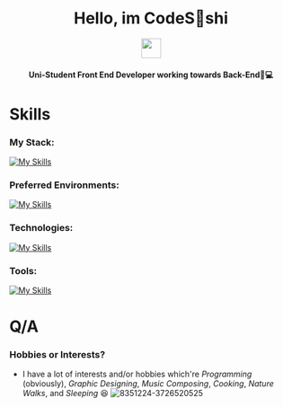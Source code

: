 <h1 align="center">  Hello, im CodeS👀shi </h1>

<p align="center">
   <img src="https://media.giphy.com/media/hvRJCLFzcasrR4ia7z/giphy.gif" width="35px" height="35px"> 
</p>

<h4 align="center">  Uni-Student Front End Developer working towards Back-End💫💻 </h4>

#  Skills
### My Stack:
[![My Skills](https://skillicons.dev/icons?i=html,css,js,ts,threejs,babel,react,nodejs,cpp,cs,dotnet,mysql,visualstudio,vscode,postman,npm,regex,&perline=5)](https://skillicons.dev) 
### Preferred Environments:
[![My Skills](https://skillicons.dev/icons?i=mint,apple,windows,&perline=5)](https://skillicons.dev) 
### Technologies:
[![My Skills](https://skillicons.dev/icons?i=threejs,babel,react,nodejs,dotnet,regex,&perline=5)](https://skillicons.dev) 
### Tools:
[![My Skills](https://skillicons.dev/icons?i=html,css,js,ts,threejs,babel,react,nodejs,cpp,cs,dotnet,mysql,visualstudio,vscode,postman,npm,regex,&perline=5)](https://skillicons.dev) 


# Q/A
### Hobbies or Interests?
 * I have a lot of interests and/or hobbies which're *Programming* (obviously), *Graphic Designing*, *Music Composing*, *Cooking*, *Nature Walks*, and *Sleeping* 😆
![8351224-3726520525](https://github.com/user-attachments/assets/1e4729f2-ea95-4dc8-9b70-a504f7c9a2ee)
